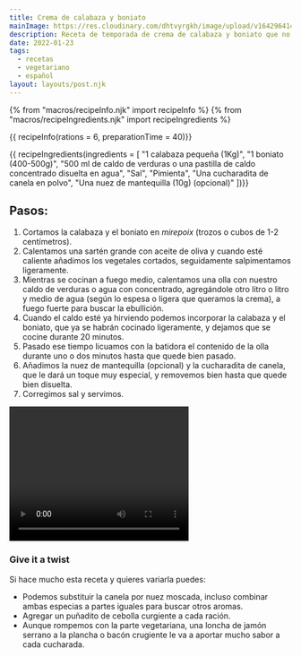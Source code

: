 ```yaml
---
title: Crema de calabaza y boniato
mainImage: https://res.cloudinary.com/dhtvyrgkh/image/upload/v1642964146/cremacalabazaboniatomain_fs8e8r.jpg
description: Receta de temporada de crema de calabaza y boniato que no te dejará indiferente
date: 2022-01-23
tags:
  - recetas
  - vegetariano
  - español
layout: layouts/post.njk
---
```


{% from "macros/recipeInfo.njk" import recipeInfo %}
{% from "macros/recipeIngredients.njk" import recipeIngredients %}

{{ recipeInfo(rations = 6, preparationTime = 40)}}

{{ recipeIngredients(ingredients = [
  "1 calabaza pequeña (1Kg)",
  "1 boniato (400-500g)",
  "500 ml de caldo de verduras o una pastilla de caldo concentrado disuelta en agua",
  "Sal",
  "Pimienta",
  "Una cucharadita de canela en polvo",
  "Una nuez de mantequilla (10g) (opcional)"
])}}

## Pasos:

1. Cortamos la calabaza y el boniato en _mirepoix_ (trozos o cubos de 1-2 centímetros).
1. Calentamos una sartén grande con aceite de oliva y cuando esté caliente añadimos los vegetales cortados, seguidamente salpimentamos ligeramente.
1. Mientras se cocinan a fuego medio, calentamos una olla con nuestro caldo de verduras o agua con concentrado, agregándole otro litro o litro y medio de agua (según lo espesa o ligera que queramos la crema), a fuego fuerte para buscar la ebullición.
1. Cuando el caldo esté ya hirviendo podemos incorporar la calabaza y el boniato, que ya se habrán cocinado ligeramente, y dejamos que se cocine durante 20 minutos.
1. Pasado ese tiempo licuamos con la batidora el contenido de la olla durante uno o dos minutos hasta que quede bien pasado.
1. Añadimos la nuez de mantequilla (opcional) y la cucharadita de canela, que le dará un toque muy especial, y removemos bien hasta que quede bien disuelta.
1. Corregimos sal y servimos.

<video width="320" height="240" loop autoplay>
  <source src="https://res.cloudinary.com/dhtvyrgkh/video/upload/ac_none,c_scale,h_256/v1642963452/cremacalabazaboniato_f7vz2c.mp4" type="video/mp4">
</video>

### Give it a twist

Si hace mucho esta receta y quieres variarla puedes:

- Podemos substituir la canela por nuez moscada, incluso combinar ambas especias a partes iguales para buscar otros aromas.
- Agregar un puñadito de cebolla curgiente a cada ración.
- Aunque rompemos con la parte vegetariana, una loncha de jamón serrano a la plancha o bacón crugiente le va a aportar mucho sabor a cada cucharada.
